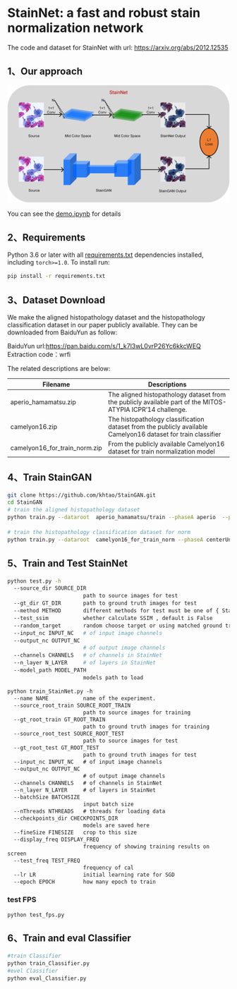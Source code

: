 # StainNet: a fast and robust stain normalization network

The code and dataset  for StainNet with url: https://arxiv.org/abs/2012.12535

## 1、Our approach

![stainnet](assets/stainnet.png)

You can see the [demo.ipynb](demo.ipynb) for details

## 2、Requirements

Python 3.6 or later with all [requirements.txt](https://github.com/khtao/StainNet/blob/master/requirements.txt) dependencies installed, including `torch>=1.0`. To install run:

```bash
pip install -r requirements.txt
```

## 3、Dataset Download

We make the aligned histopathology dataset and the histopathology classification dataset in our paper publicly available.  They can be downloaded from BaiduYun as follow:

BaiduYun url:https://pan.baidu.com/s/1_k7l3wL0vrP26Yc6kkcWEQ 
Extraction code：wrfi

The related descriptions are below:

| Filename                      | Descriptions                                                 |
| ----------------------------- | ------------------------------------------------------------ |
| aperio_hamamatsu.zip          | The aligned histopathology dataset from the publicly available part of the MITOS-ATYPIA ICPR’14 challenge. |
| camelyon16.zip                | The histopathology classification dataset from the publicly available Camelyon16 dataset for train classifier |
| camelyon16_for_train_norm.zip | From the publicly available Camelyon16 dataset for train normalization model |

## 4、Train StainGAN 

```bash
git clone https://github.com/khtao/StainGAN.git
cd StainGAN
# train the aligned histopathology dataset
python train.py --dataroot  aperio_hamamatsu/train --phaseA aperio  --phaseB hamamatsu --batchSize 4 --niter 25  --niter_decay 25 --loadSize 256 --fineSize 256 --name aperio_hamamatsu --display_env aperio-hamamatsu --model cycle_gan --no_dropout 

# train the histopathology classification dataset for norm 
python train.py --dataroot  camelyon16_for_train_norm --phaseA centerUni  --phaseB centerRad --batchSize 4 --niter 100  --niter_decay 100 --loadSize 256 --fineSize 256 --name aperio_hamamatsu --display_env aperio-hamamatsu --model cycle_gan --no_dropout 
```

## 5、Train and Test StainNet

```bash
python test.py -h
  --source_dir SOURCE_DIR
                        path to source images for test
  --gt_dir GT_DIR       path to ground truth images for test
  --method METHOD       different methods for test must be one of { StainNet StainGAN reinhard macenko vahadane khan }
  --test_ssim           whether calculate SSIM , default is False
  --random_target       random choose target or using matched ground truth, True is random choose target
  --input_nc INPUT_NC   # of input image channels
  --output_nc OUTPUT_NC
                        # of output image channels
  --channels CHANNELS   # of channels in StainNet
  --n_layer N_LAYER     # of layers in StainNet
  --model_path MODEL_PATH
                        models path to load

```

```shell
python train_StainNet.py -h
  --name NAME           name of the experiment.
  --source_root_train SOURCE_ROOT_TRAIN
                        path to source images for training
  --gt_root_train GT_ROOT_TRAIN
                        path to ground truth images for training
  --source_root_test SOURCE_ROOT_TEST
                        path to source images for test
  --gt_root_test GT_ROOT_TEST
                        path to ground truth images for test
  --input_nc INPUT_NC   # of input image channels
  --output_nc OUTPUT_NC
                        # of output image channels
  --channels CHANNELS   # of channels in StainNet
  --n_layer N_LAYER     # of layers in StainNet
  --batchSize BATCHSIZE
                        input batch size
  --nThreads NTHREADS   # threads for loading data
  --checkpoints_dir CHECKPOINTS_DIR
                        models are saved here
  --fineSize FINESIZE   crop to this size
  --display_freq DISPLAY_FREQ
                        frequency of showing training results on screen
  --test_freq TEST_FREQ
                        frequency of cal
  --lr LR               initial learning rate for SGD
  --epoch EPOCH         how many epoch to train

```

### test FPS

```shell
python test_fps.py
```

## 6、Train and eval Classifier

```bash
#train Classifier
python train_Classifier.py
#evel Classifier
python eval_Classifier.py
```

